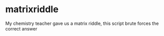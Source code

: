 # matrixriddle
My chemistry teacher gave us a matrix riddle, this script brute forces the correct answer
